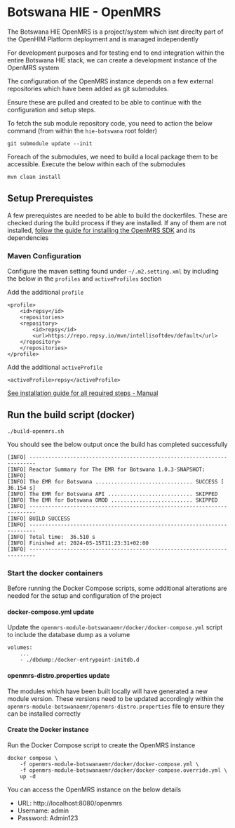 # Botswana HIE - OpenMRS

The Botswana HIE OpenMRS is a project/system which isnt direclty part of the OpenHIM Platform deployment and is managed independently

For development purposes and for testing end to end integration within the entire Botswana HIE stack, we can create a development instance of the OpenMRS system

The configuration of the OpenMRS instance depends on a few external repositories which have been added as git submodules.

Ensure these are pulled and created to be able to continue with the configuration and setup steps.

To fetch the sub module repository code, you need to action the below command (from within the `hie-botswana` root folder)

```
git submodule update --init
```

Foreach of the submodules, we need to build a local package them to be accessible. Execute the below within each of the submodules

```
mvn clean install
```

## Setup Prerequistes

A few prerequistes are needed to be able to build the dockerfiles. These are checked during the build process if they are installed. If any of them are not installed, [follow the guide for installing the OpenMRS SDK](https://openmrs.atlassian.net/wiki/spaces/docs/pages/25476136/OpenMRS+SDK) and its dependencies

### Maven Configuration

Configure the maven setting found under `~/.m2.setting.xml` by including the below in the `profiles` and `activeProfiles` section

Add the additional `profile`

```
<profile>
    <id>repsy</id>
    <repositories>
    <repository>
        <id>repsy</id>
        <url>https://repo.repsy.io/mvn/intellisoftdev/default</url>
    </repository>
    </repositories>
</profile>
```

Add the additional `activeProfile`

```
<activeProfile>repsy</activeProfile>
```

[See installation guide for all required steps - Manual](https://docs.google.com/document/d/1xrSdsROGDm3H6KlAZ13G408doGsGDaG5071QktwVQcs/edit)

## Run the build script (docker)

`./build-openmrs.sh`

You should see the below output once the build has completed successfully

```
[INFO] ------------------------------------------------------------------------
[INFO] Reactor Summary for The EMR for Botswana 1.0.3-SNAPSHOT:
[INFO] 
[INFO] The EMR for Botswana ............................... SUCCESS [ 36.154 s]
[INFO] The EMR for Botswana API ........................... SKIPPED
[INFO] The EMR for Botswana OMOD .......................... SKIPPED
[INFO] ------------------------------------------------------------------------
[INFO] BUILD SUCCESS
[INFO] ------------------------------------------------------------------------
[INFO] Total time:  36.510 s
[INFO] Finished at: 2024-05-15T11:23:31+02:00
[INFO] ------------------------------------------------------------------------
```

### Start the docker containers

Before running the Docker Compose scripts, some additional alterations are needed for the setup and configuration of the project

#### docker-compose.yml update

Update the `openmrs-module-botswanaemr/docker/docker-compose.yml` script to include the database dump as a volume

```
volumes:
    ...
    - ./dbdump:/docker-entrypoint-initdb.d
```

#### openmrs-distro.properties update

The modules which have been built locally will have generated a new module version. These versions need to be updated accordingly within the `openmrs-module-botswanaemr/openmrs-distro.properties` file to ensure they can be installed correctly

#### Create the Docker instance

Run the Docker Compose script to create the OpenMRS instance

```
docker compose \
    -f openmrs-module-botswanaemr/docker/docker-compose.yml \
    -f openmrs-module-botswanaemr/docker/docker-compose.override.yml \
    up -d
```

You can access the OpenMRS instance on the below details

* URL: http://localhost:8080/openmrs
* Username: admin
* Password: Admin123
